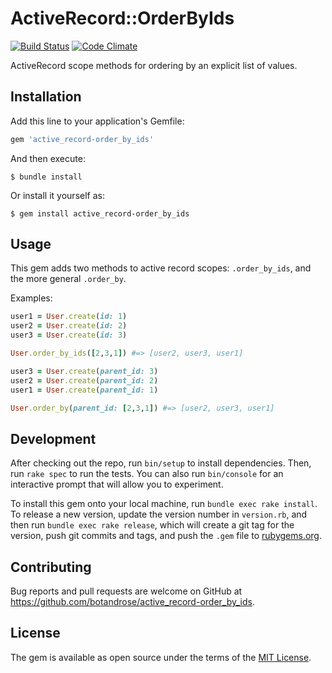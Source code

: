 # ActiveRecord::OrderByIds

[![Build Status](https://travis-ci.org/botandrose/active_record-order_by_ids.svg)](https://travis-ci.org/botandrose/active_record-order_by_ids)
[![Code Climate](https://codeclimate.com/github/botandrose/active_record-order_by_ids/badges/gpa.svg)](https://codeclimate.com/github/botandrose/active_record-order_by_ids)

ActiveRecord scope methods for ordering by an explicit list of values.

## Installation

Add this line to your application's Gemfile:

```ruby
gem 'active_record-order_by_ids'
```

And then execute:

    $ bundle install

Or install it yourself as:

    $ gem install active_record-order_by_ids

## Usage

This gem adds two methods to active record scopes: `.order_by_ids`, and the more general `.order_by`.

Examples:

```ruby
user1 = User.create(id: 1)
user2 = User.create(id: 2)
user3 = User.create(id: 3)

User.order_by_ids([2,3,1]) #=> [user2, user3, user1]
```

```ruby
user3 = User.create(parent_id: 3)
user2 = User.create(parent_id: 2)
user1 = User.create(parent_id: 1)

User.order_by(parent_id: [2,3,1]) #=> [user2, user3, user1]
```

## Development

After checking out the repo, run `bin/setup` to install dependencies. Then, run `rake spec` to run the tests. You can also run `bin/console` for an interactive prompt that will allow you to experiment.

To install this gem onto your local machine, run `bundle exec rake install`. To release a new version, update the version number in `version.rb`, and then run `bundle exec rake release`, which will create a git tag for the version, push git commits and tags, and push the `.gem` file to [rubygems.org](https://rubygems.org).

## Contributing

Bug reports and pull requests are welcome on GitHub at https://github.com/botandrose/active_record-order_by_ids.


## License

The gem is available as open source under the terms of the [MIT License](https://opensource.org/licenses/MIT).
